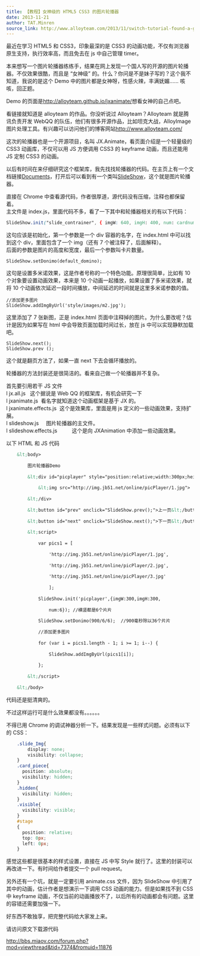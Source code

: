 ```yaml
---
title: 【教程】女神级的 HTML5 CSS3 的图片轮播器
date: 2013-11-21
author: TAT.Minren
source_link: http://www.alloyteam.com/2013/11/switch-tutorial-found-a-goddess-class-html5-css3-picture-carousel-unit-with-code/
---
```


<!-- {% raw %} - for jekyll -->

最近在学习 HTML5 和 CSS3，印象最深的是 CSS3 的动画功能，不仅有浏览器原生支持，执行效率高，而且免去在 js 中自己管理 timer。

本来想写一个图片轮播器练练手，结果在网上发现一个国人写的开源的图片轮播器。不仅效果很酷，而且是 “女神级” 的。什么？你问是不是妹子写的？这个我不知道，我说的是这个 Demo 中的图片都是女神呀，性感火辣，丰满妩媚…… 咳咳，回正题。

Demo 的页面是<http://alloyteam.github.io/jxanimate/>想看女神的自己点吧。

看链接就知道是 alloyteam 的作品。你没听说过 Alloyteam？Alloyteam 就是腾讯负责开发 WebQQ 的队伍，他们有很多开源作品，比如坦克大战，AlloyImage 图片处理工具。有兴趣可以访问他们的博客网站<http://www.alloyteam.com/>

这次的轮播器也是一个开源项目，名叫 JX.Animate，看页面介绍是一个轻量级的 CSS3 动画库，不仅可以用 JS 方便调用 CSS3 的 keyframe 动画，而且还能用 JS 定制 CSS3 的动画。

以后有时间在来仔细研究这个框架库，我先找找轮播器的代码。在主页上有一个文档链接[Documents](http://alloyteam.github.io/jxanimate/js/out/index.html)，打开后可以看到有一个类叫[SlideShow](http://alloyteam.github.io/jxanimate/js/out/classes/SlideShow.html)，这个就是图片轮播器。

直接在 Chrome 中查看源代码，作者很厚道，源代码没有压缩，注释也都保留着。  
主文件是 index.js，里面代码不多，看了一下其中和轮播器相关的有以下代码：

```css
SlideShow.init("slide_contrainer", { imgW: 640, imgH: 400, num: cardnum });
```

这句应该是初始化，第一个参数是一个 div 容器的名字，在 index.html 中可以找到这个 div，里面包含了一个 img（还有 7 个被注释了，后面解释）。  
后面的参数是图片的高度和宽度，最后一个参数叫卡片数量。

    SlideShow.setDonimo(default_domino);

这句是设置多米诺效果，这是作者号称的一个特色功能。原理很简单，比如有 10 个对象要设置动画效果，本来是 10 个动画一起播放，如果设置了多米诺效果，就将 10 个动画依次延迟一段时间播放，中间延迟的时间就是这里多米诺参数的值。

    //添加更多图片
    SlideShow.addImgByUrl('style/images/m2.jpg');

这里添加了 7 张新图，正是 index.html 页面中注释掉的图片。为什么要改呢？估计是因为如果写在 html 中会导致页面加载时间过长，放在 js 中可以实现静默加载吧。

    SlideShow.next();
    SlideShow.prev ();

这个就是翻页方法了，如果一直 next 下去会循环播放的。

轮播器的方法封装还是很简洁的。看来自己做一个轮播器并不复杂。

首先要引用若干 JS 文件  
l jx.all.js   这个据说是 Web QQ 的框架库，有机会研究一下  
l jxanimate.js  看名字就知道这个动画框架是基于 JX 的。  
l jxanimate.effects.js  这个是效果库，里面是用 js 定义的一些动画效果，支持扩展。  
l slideshow.js     图片轮播器的主文件。  
l slideshow.effects.js          这个是向 JXAnimation 中添加一些动画效果。

以下 HTML 和 JS 代码

```html
    &lt;body>
 
        图片轮播器Demo
 
        &lt;div id="picplayer" style="position:relative;width:300px;height:300px;">
 
            &lt;img src="http://img.jb51.net/online/picPlayer/1.jpg">
 
        &lt;/div>
 
        &lt;button id="prev" onclick="SlideShow.prev();">上一页&lt;/button>
 
        &lt;button id="next" onclick="SlideShow.next();">下一页&lt;/button>
 
        &lt;script>
 
            var pics1 = [
 
                'http://img.jb51.net/online/picPlayer/1.jpg',
 
                'http://img.jb51.net/online/picPlayer/2.jpg',
 
                'http://img.jb51.net/online/picPlayer/3.jpg'
 
                ];
 
            SlideShow.init('picplayer',{imgW:300,imgH:300,
 
                num:6}); //横竖都是6个片片
 
            SlideShow.setDonimo(900/6/6);  //900毫秒除以36个片片
 
            //添加更多图片
 
            for (var i = pics1.length - 1; i >= 1; i--) {
 
                SlideShow.addImgByUrl(pics1[i]);
 
            };
 
        &lt;/script>
 
    &lt;/body>
```

代码还是挺清爽的。

不过这样运行可是什么效果都没有。。。。。。

不得已用 Chrome 的调试神器分析一下。结果发现是一些样式问题。必须有以下的 CSS：

```css
    .slide_Img{
        display: none;
        visibility: collapse;
    }
    .card_piece{
      position: absolute;
      visibility: hidden;
    }
    .hidden{
      visibility: hidden;
    }
    .visible{
      visibility: visible;
    }
    #stage
    {
      position: relative;
      top: 0px;
      left: 0px;
    }
```

感觉这些都是很基本的样式设置，直接在 JS 中写 Style 就行了。这里的封装可以再改进一下。有时间给作者提交一个 pull request。

另外还有一个坑，就是一定要引用 animate.css 文件，因为 SlideShow 中引用了其中的动画，估计作者是想演示一下调用 CSS 动画的能力。但是如果找不到 CSS 中 keyframe 动画，不仅当前的动画播放不了，以后所有的动画都会有问题。这里的容错还需要加强一下。

好东西不敢独享，把完整代码给大家发上来。

请访问原文下载源代码

<http://bbs.miaov.com/forum.php?mod=viewthread&tid=7374&fromuid=11876>


<!-- {% endraw %} - for jekyll -->